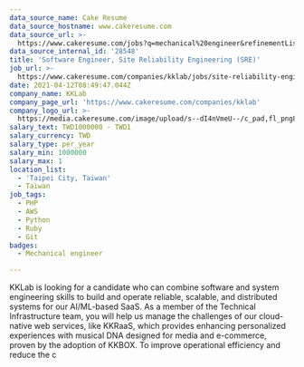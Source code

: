 ```yaml
---
data_source_name: Cake Resume
data_source_hostname: www.cakeresume.com
data_source_url: >-
  https://www.cakeresume.com/jobs?q=mechanical%20engineer&refinementList%5Blang_name%5D%5B0%5D=English&refinementList%5Bsalary_type%5D=per_year&range%5Bsalary_range%5D%5Bmin%5D=1000000&page=3
data_source_internal_id: '28548'
title: 'Software Engineer, Site Reliability Engineering (SRE)'
job_url: >-
  https://www.cakeresume.com/companies/kklab/jobs/site-reliability-engineer-54def9
date: 2021-04-12T08:49:47.044Z
company_name: KKLab
company_page_url: 'https://www.cakeresume.com/companies/kklab'
company_logo_url: >-
  https://media.cakeresume.com/image/upload/s--dI4nVmeU--/c_pad,fl_png8,h_200,w_200/v1618212813/udph96haejjesotcrlt7.png
salary_text: TWD1000000 - TWD1
salary_currency: TWD
salary_type: per_year
salary_min: 1000000
salary_max: 1
location_list:
  - 'Taipei City, Taiwan'
  - Taiwan
job_tags:
  - PHP
  - AWS
  - Python
  - Ruby
  - Git
badges:
  - Mechanical engineer

---
```


KKLab is looking for a candidate who can combine software and system engineering skills to build and operate reliable, scalable, and distributed systems for our AI/ML-based SaaS. As a member of the Technical Infrastructure team, you will help us manage the challenges of our cloud-native web services, like KKRaaS, which provides enhancing personalized experiences with musical DNA designed for media and e-commerce, proven by the adoption of KKBOX. To improve operational efficiency and reduce the c